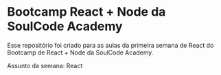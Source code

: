# Bootcamp React + Node da SoulCode Academy

Esse repositório foi criado para as aulas da primeira semana de React do Bootcamp de React + Node da SoulCode Academy.

Assunto da semana: React
